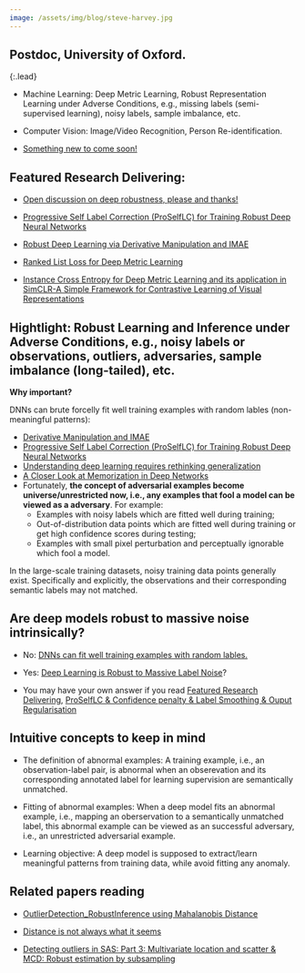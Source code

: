 ```yaml
---
image: /assets/img/blog/steve-harvey.jpg
---
```






## Postdoc, University of Oxford. 
{:.lead}

* Machine Learning: Deep Metric Learning, Robust Representation Learning under Adverse
Conditions, e.g., missing labels (semi-supervised learning), noisy labels, sample imbalance, etc.  

* Computer Vision: Image/Video Recognition, Person Re-identification. 

* [Something new to come soon!]()

<!--* [What am I working on now? Discussions are Welcome!](../blogs/2020-02-21-learn-bayesian-DL/#what-am-i-working-on-now-discussions-are-welcome) -->



## Featured Research Delivering: 

* [Open discussion on deep robustness, please and thanks!](https://www.reddit.com/r/MachineLearning/comments/hjlayq/r_open_discussion_on_deep_robustness_please/)

* [Progressive Self Label Correction (ProSelfLC) for Training Robust Deep Neural Networks](../blogs/2020-06-07-Progressive-self-label-correction)

* [Robust Deep Learning via Derivative Manipulation and IMAE](../blogs/2020-06-14-Robust-Deep-LearningviaDerivativeManipulationIMAE)


* [Ranked List Loss for Deep Metric Learning](https://arxiv.org/pdf/1903.03238.pdf)


* [Instance Cross Entropy for Deep Metric Learning and its application in SimCLR-A Simple Framework for Contrastive Learning of Visual Representations](https://www.reddit.com/r/MachineLearning/comments/f4x1sh/r_instance_cross_entropy_for_deep_metric_learning/?utm_content=post&utm_medium=twitter&utm_source=share&utm_name=submit&utm_term=t3_f4x1sh)

## Hightlight: Robust Learning and Inference under Adverse Conditions, e.g., noisy labels or observations, outliers, adversaries, sample imbalance (long-tailed), etc. 

**Why important?**

DNNs can brute forcelly fit well training examples with random lables (non-meaningful patterns): 
* [Derivative Manipulation and IMAE](../blogs/2020-06-14-code-releasing)
* [Progressive Self Label Correction (ProSelfLC) for Training Robust Deep Neural Networks](../blogs/2020-06-07-Progressive-self-label-correction)
* [Understanding deep learning requires rethinking generalization](https://openreview.net/pdf?id=Sy8gdB9xx)
* [A Closer Look at Memorization in Deep Networks](https://arxiv.org/pdf/1706.05394.pdf)
* Fortunately, **the concept of adversarial examples become universe/unrestricted now, i.e., any examples that fool a model can be viewed as a adversary**. For example:
    * Examples with noisy labels which are fitted well during training;
    * Out-of-distribution data points which are fitted well during training or get high confidence scores during testing;
    * Examples with small pixel perturbation and perceptually ignorable which fool a model.

In the large-scale training datasets, noisy training data points generally exist. Specifically and explicitly, the observations and their corresponding semantic labels may not matched. 








##  Are deep models robust to massive noise intrinsically?

* No: [DNNs can fit well training examples with random lables.](https://arxiv.org/abs/1611.03530)
* Yes: [Deep Learning is Robust to Massive Label Noise](https://arxiv.org/abs/1705.10694)?

* You may have your own answer if you read [Featured Research Delivering](#featured-research-delivering),   [ProSelfLC & Confidence penalty & Label Smoothing & Ouput Regularisation](../blogs/2020-06-07-Progressive-self-label-correction)



## Intuitive concepts to keep in mind

* The definition of abnormal examples: A training example, i.e., an observation-label pair, is abnormal when an obserevation and its corresponding annotated label for learning supervision are semantically unmatched. 

* Fitting of abnormal examples: When a deep model fits an abnormal example, i.e., mapping an oberservation to a semantically unmatched label, this abnormal example can be viewed as an successful adversary, i.e., an unrestricted adversarial example. 

* Learning objective: A deep model is supposed to extract/learn meaningful patterns from training data, while avoid fitting any anomaly. 


## Related papers reading 
* [OutlierDetection_RobustInference using Mahalanobis Distance](https://github.com.cnpmjs.org/XinshaoAmosWang/DerivativeManipulation/blob/master/OutlierDetection_RobustInference.pptx.pdf)

* [Distance is not always what it seems](https://blogs.sas.com/content/iml/2012/02/15/what-is-mahalanobis-distance.html)

* [Detecting outliers in SAS: Part 3: Multivariate location and scatter & MCD: Robust estimation by subsampling](https://blogs.sas.com/content/iml/2012/02/02/detecting-outliers-in-sas-part-3-multivariate-location-and-scatter.html)


<!--
## Linkedin Profile

<div class="LI-profile-badge"  data-version="v1" data-size="medium" data-locale="en_US" data-type="horizontal" data-theme="dark" data-vanity="xinshaowang">

<a class="LI-simple-link" href='https://uk.linkedin.com/in/xinshaowang?trk=profile-badge'>Xinshao Wang, PDRA, University of Oxford. </a>

</div>


## Twitter

<blockquote class="twitter-tweet"><p lang="en" dir="ltr">Featured Research Delivering<a href="https://t.co/R6VwNzNFj9">https://t.co/R6VwNzNFj9</a><br>Please kindly share and comments, many thanks. <a href="https://twitter.com/hashtag/RobustLearning?src=hash&amp;ref_src=twsrc%5Etfw">#RobustLearning</a> <a href="https://twitter.com/hashtag/RobustOptimisation?src=hash&amp;ref_src=twsrc%5Etfw">#RobustOptimisation</a><a href="https://twitter.com/hashtag/Entropy?src=hash&amp;ref_src=twsrc%5Etfw">#Entropy</a> <a href="https://twitter.com/hashtag/Confidence?src=hash&amp;ref_src=twsrc%5Etfw">#Confidence</a> <a href="https://twitter.com/hashtag/LearningDynamics?src=hash&amp;ref_src=twsrc%5Etfw">#LearningDynamics</a> <a href="https://twitter.com/hashtag/ML?src=hash&amp;ref_src=twsrc%5Etfw">#ML</a> <a href="https://twitter.com/hashtag/DL?src=hash&amp;ref_src=twsrc%5Etfw">#DL</a><a href="https://twitter.com/CVPRConf?ref_src=twsrc%5Etfw">@CVPRConf</a> <a href="https://twitter.com/RealAAAI?ref_src=twsrc%5Etfw">@RealAAAI</a> <a href="https://twitter.com/icmlconf?ref_src=twsrc%5Etfw">@icmlconf</a> <a href="https://twitter.com/iclr_conf?ref_src=twsrc%5Etfw">@iclr_conf</a> <a href="https://twitter.com/NeurIPSConf?ref_src=twsrc%5Etfw">@NeurIPSConf</a> <a href="https://t.co/7aw5KcW4TR">pic.twitter.com/7aw5KcW4TR</a></p>&mdash; Amos (@amos_xwang) <a href="https://twitter.com/amos_xwang/status/1279378803136004097?ref_src=twsrc%5Etfw">July 4, 2020</a></blockquote> <script async src="https://platform.twitter.com/widgets.js" charset="utf-8"></script>


-->